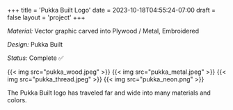 +++
title = 'Pukka Built Logo'
date = 2023-10-18T04:55:24-07:00
draft = false
layout = 'project'
+++

_Material:_ Vector graphic carved into Plywood / Metal, Embroidered

_Design:_ Pukka Built

_Status:_ Complete ✅

<!--more-->

{{< img src="pukka_wood.jpeg" >}}
{{< img src="pukka_metal.jpeg" >}}
{{< img src="pukka_thread.jpeg" >}}
{{< img src="pukka_neon.png" >}}


The Pukka Built logo has traveled far and wide into many materials and colors.

